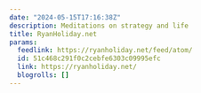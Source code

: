 ```yaml
---
date: "2024-05-15T17:16:38Z"
description: Meditations on strategy and life
title: RyanHoliday.net
params:
  feedlink: https://ryanholiday.net/feed/atom/
  id: 51c468c291f0c2cebfe6303c09995efc
  link: https://ryanholiday.net/
  blogrolls: []
---
```

